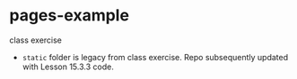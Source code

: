 # pages-example
class exercise
- `static` folder is legacy from class exercise. Repo subsequently updated with Lesson 15.3.3 code.
